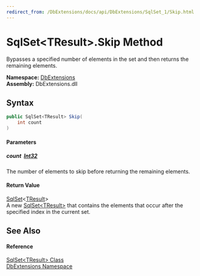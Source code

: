 ```yaml
---
redirect_from: /DbExtensions/docs/api/DbExtensions/SqlSet_1/Skip.html
---
```


SqlSet&lt;TResult>.Skip Method
==============================
Bypasses a specified number of elements in the set and then returns the remaining elements.
  
**Namespace:** [DbExtensions][1]  
**Assembly:** DbExtensions.dll

Syntax
------

```csharp
public SqlSet<TResult> Skip(
	int count
)
```

#### Parameters

##### *count*  [Int32][2]
The number of elements to skip before returning the remaining elements.

#### Return Value
[SqlSet][3]&lt;[TResult][3]>  
A new [SqlSet&lt;TResult>][3] that contains the elements that occur after the specified index in the current set.

See Also
--------

#### Reference
[SqlSet&lt;TResult> Class][3]  
[DbExtensions Namespace][1]  

[1]: ../README.md
[2]: https://learn.microsoft.com/dotnet/api/system.int32
[3]: README.md